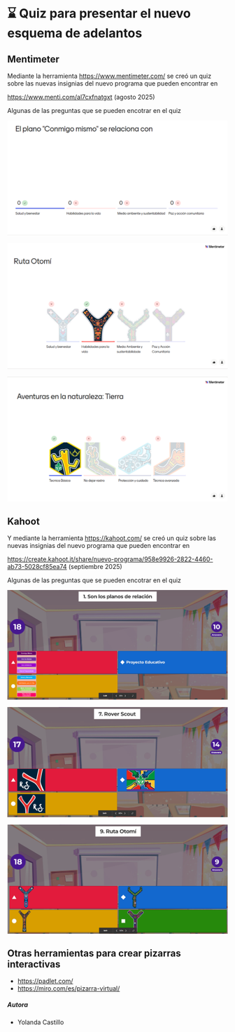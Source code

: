 # ⌛ Quiz para presentar el nuevo esquema de adelantos

## Mentimeter
Mediante la herramienta https://www.mentimeter.com/ se creó
un quiz sobre las nuevas insignias del nuevo programa que pueden encontrar en 


https://www.menti.com/al7cxfnatgxt (agosto 2025)


Algunas de las preguntas que se pueden encotrar en el quiz

![Plano conmigo mismo](img/menti-planoComigoMismo.png)

![Ruta Otomí](img/menti-rutaOtomi.png)

![Tierra](img/menti-aventurasTierra.png)

## Kahoot

Y mediante la herramienta   https://kahoot.com/ se creó
un quiz sobre las nuevas insignias del nuevo programa que pueden encontrar en 

https://create.kahoot.it/share/nuevo-programa/958e9926-2822-4460-ab73-5028cf85ea74 (septiembre 2025)

Algunas de las preguntas que se pueden encotrar en el quiz

![Planos Relación](img/kahoot-planosRelacion.png)

![Rover](img/kahoot-rover.png)

![Ruta Otomí](img/kahoot-otomi.png)



## Otras herramientas para crear pizarras interactivas

- https://padlet.com/
- https://miro.com/es/pizarra-virtual/

##### Autora

- Yolanda Castillo

